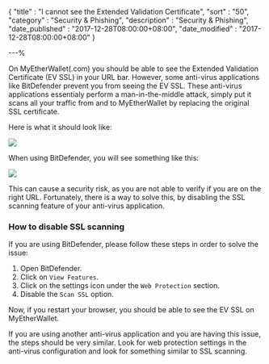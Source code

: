 {
"title"       : "I cannot see the Extended Validation Certificate",
"sort"        : "50",
"category"    : "Security & Phishing",
"description" : "Security & Phishing",
"date_published" : "2017-12-28T08:00:00+08:00",
"date_modified"  : "2017-12-28T08:00:00+08:00"
}

---%



On MyEtherWallet(.com) you should be able to see the Extended Validation Certificate (EV SSL) in your  URL bar. However, some anti-virus applications like BitDefender prevent you from seeing the EV SSL. These anti-virus applications essentialy perform a man-in-the-middle attack, simply put it scans all your traffic from and to MyEtherWallet by replacing the original SSL certificate.

Here is what it should look like:

![](../images/security/extended-validation-issue-01.png)

When using BitDefender, you will see something like this:

![](../images/security/extended-validation-issue-02.png)

This can cause a security risk, as you are not able to verify if you are on the right URL. Fortunately, there is a way to solve this, by disabling the SSL scanning feature of your anti-virus application.

### How to disable SSL scanning
If you are using BitDefender, please follow these steps in order to solve the issue:

1. Open BitDefender.
2. Click on `View Features`.
3. Click on the settings icon under the `Web Protection` section.
4. Disable the `Scan SSL` option.

Now, if you restart your browser, you should be able to see the EV SSL on MyEtherWallet.

If you are using another anti-virus application and you are having this issue, the steps should be very similar. Look for web protection settings in the anti-virus configuration and look for something similar to SSL scanning.
